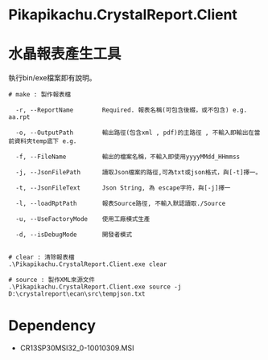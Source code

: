 ﻿# Pikapikachu.CrystalReport.Client

# 水晶報表產生工具

執行bin/exe檔案即有說明。

```shell
# make : 製作報表檔

  -r, --ReportName        Required. 報表名稱(可包含後綴，或不包含) e.g. aa.rpt

  -o, --OutputPath        輸出路徑(包含xml , pdf)的主路徑 , 不輸入即輸出在當前資料夾temp底下 e.g.

  -f, --FileName          輸出的檔案名稱，不輸入即使用yyyyMMdd_HHmmss

  -j, --JsonFilePath      讀取Json檔案的路徑,可為txt或json格式，與[-t]擇一。

  -t, --JsonFileText      Json String, 為 escape字符，與[-j]擇一

  -l, --loadRptPath       報表Source路徑, 不輸入默認讀取./Source

  -u, --UseFactoryMode    使用工廠模式生產

  -d, --isDebugMode       開發者模式


# clear : 清除報表檔
.\Pikapikachu.CrystalReport.Client.exe clear

# source : 製作XML來源文件
.\Pikapikachu.CrystalReport.Client.exe source -j D:\crystalreport\ecan\src\tempjson.txt
```

# Dependency

- CR13SP30MSI32_0-10010309.MSI

